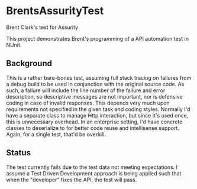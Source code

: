# BrentsAssurityTest
Brent Clark's test for Assurity

This project demonstrates Brent's programming of a API automation test in NUnit.

## Background
This is a rather bare-bones test, assuming full stack tracing on failures from a debug build to be used in conjunction with the original source code.  As such, a failure will include the line number of the failure and error description, so descriptive messages are not important, nor is defensive coding in case of invalid responses.  This depends very much upon requirements not specified in the given task and coding styles.
Normally I'd have a separate class to manage Http interaction, but since it's used once, this is unnecessary overhead.  In an enterprise setting, I'd have concrete classes to deserialize to for better code reuse and intellisense support.  Again, for a single test, that'd be overkill.

## Status
The test currently fails due to the test data not meeting expectations.  I assume a Test Driven Development approach is being applied such that when the "developer" fixes the API, the test will pass.
